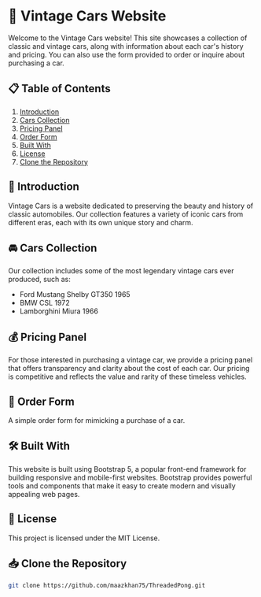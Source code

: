 # 🚗 Vintage Cars Website

Welcome to the Vintage Cars website! This site showcases a collection of classic and vintage cars, along with information about each car's history and pricing. You can also use the form provided to order or inquire about purchasing a car.

## 📋 Table of Contents

1. [Introduction](#introduction)
2. [Cars Collection](#cars-collection)
3. [Pricing Panel](#pricing-panel)
4. [Order Form](#order-form)
5. [Built With](#built-with)
6. [License](#license)
7. [Clone the Repository](#Clone-the-Repository)

## 📜 Introduction

Vintage Cars is a website dedicated to preserving the beauty and history of classic automobiles. Our collection features a variety of iconic cars from different eras, each with its own unique story and charm.

## 🚘 Cars Collection

Our collection includes some of the most legendary vintage cars ever produced, such as:

-  Ford Mustang Shelby GT350 1965
-  BMW CSL 1972
-  Lamborghini Miura 1966

## 💰 Pricing Panel

For those interested in purchasing a vintage car, we provide a pricing panel that offers transparency and clarity about the cost of each car. Our pricing is competitive and reflects the value and rarity of these timeless vehicles.

## 📝 Order Form

A simple order form for mimicking a purchase of a car.

## 🛠️ Built With

This website is built using Bootstrap 5, a popular front-end framework for building responsive and mobile-first websites. Bootstrap provides powerful tools and components that make it easy to create modern and visually appealing web pages.

## 📄 License

This project is licensed under the MIT License.

## 📥 Clone the Repository
```bash
git clone https://github.com/maazkhan75/ThreadedPong.git
```
